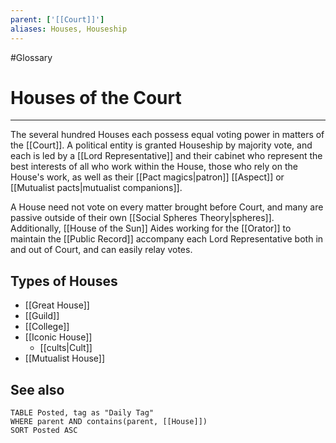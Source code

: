```yaml
---
parent: ['[[Court]]']
aliases: Houses, Houseship
---
```

#Glossary
# Houses of the Court

---

The several hundred Houses each possess equal voting power in matters of the [[Court]]. A political entity is granted Houseship by majority vote, and each is led by a [[Lord Representative]] and their cabinet who represent the best interests of all who work within the House, those who rely on the House's work, as well as their [[Pact magics|patron]] [[Aspect]] or [[Mutualist pacts|mutualist companions]].

A House need not vote on every matter brought before Court, and many are passive outside of their own [[Social Spheres Theory|spheres]]. Additionally, [[House of the Sun]] Aides working for the [[Orator]] to maintain the [[Public Record]] accompany each Lord Representative both in and out of Court, and can easily relay votes.

## Types of Houses
- [[Great House]]
- [[Guild]]
- [[College]]
- [[Iconic House]]
	- [[cults|Cult]]
- [[Mutualist House]]

## See also
```dataview
TABLE Posted, tag as "Daily Tag"
WHERE parent AND contains(parent, [[House]])
SORT Posted ASC
```
